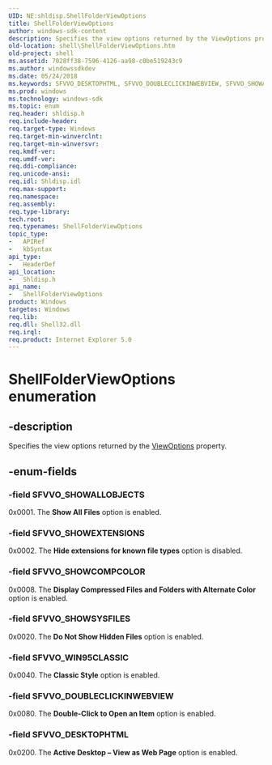 ```yaml
---
UID: NE:shldisp.ShellFolderViewOptions
title: ShellFolderViewOptions
author: windows-sdk-content
description: Specifies the view options returned by the ViewOptions property.
old-location: shell\ShellFolderViewOptions.htm
old-project: shell
ms.assetid: 7028ff38-7596-4126-aa98-c0be519243c9
ms.author: windowssdkdev
ms.date: 05/24/2018
ms.keywords: SFVVO_DESKTOPHTML, SFVVO_DOUBLECLICKINWEBVIEW, SFVVO_SHOWALLOBJECTS, SFVVO_SHOWCOMPCOLOR, SFVVO_SHOWEXTENSIONS, SFVVO_SHOWSYSFILES, SFVVO_WIN95CLASSIC, ShellFolderViewOptions, ShellFolderViewOptions enumeration [Windows Shell], _win32_ShellFolderViewOptions, shell.ShellFolderViewOptions, shldisp/SFVVO_DESKTOPHTML, shldisp/SFVVO_DOUBLECLICKINWEBVIEW, shldisp/SFVVO_SHOWALLOBJECTS, shldisp/SFVVO_SHOWCOMPCOLOR, shldisp/SFVVO_SHOWEXTENSIONS, shldisp/SFVVO_SHOWSYSFILES, shldisp/SFVVO_WIN95CLASSIC, shldisp/ShellFolderViewOptions
ms.prod: windows
ms.technology: windows-sdk
ms.topic: enum
req.header: shldisp.h
req.include-header: 
req.target-type: Windows
req.target-min-winverclnt: 
req.target-min-winversvr: 
req.kmdf-ver: 
req.umdf-ver: 
req.ddi-compliance: 
req.unicode-ansi: 
req.idl: Shldisp.idl
req.max-support: 
req.namespace: 
req.assembly: 
req.type-library: 
tech.root: 
req.typenames: ShellFolderViewOptions
topic_type:
-	APIRef
-	kbSyntax
api_type:
-	HeaderDef
api_location:
-	Shldisp.h
api_name:
-	ShellFolderViewOptions
product: Windows
targetos: Windows
req.lib: 
req.dll: Shell32.dll
req.irql: 
req.product: Internet Explorer 5.0
---
```


# ShellFolderViewOptions enumeration


## -description


Specifies the view options returned by the <a href="https://msdn.microsoft.com/83a17033-bd7f-44de-a0c8-460d12c4825d">ViewOptions</a> property.


## -enum-fields




### -field SFVVO_SHOWALLOBJECTS

0x0001. The <b>Show All Files</b> option is enabled.


### -field SFVVO_SHOWEXTENSIONS

0x0002. The <b>Hide extensions for known file types</b> option is disabled.


### -field SFVVO_SHOWCOMPCOLOR

0x0008. The <b>Display Compressed Files and Folders with Alternate Color</b> option is enabled.


### -field SFVVO_SHOWSYSFILES

0x0020. The <b>Do Not Show Hidden Files</b> option is enabled.


### -field SFVVO_WIN95CLASSIC

0x0040. The <b>Classic Style</b> option is enabled.


### -field SFVVO_DOUBLECLICKINWEBVIEW

0x0080. The <b>Double-Click to Open an Item</b> option is enabled.


### -field SFVVO_DESKTOPHTML

0x0200. The <b>Active Desktop – View as Web Page</b> option is enabled.

